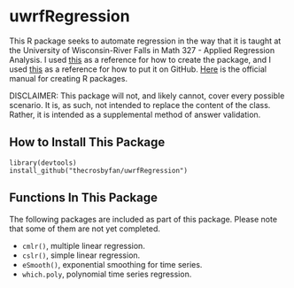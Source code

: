 # uwrfRegression

This R package seeks to automate regression in the way that it is taught at the University of Wisconsin-River Falls in Math 327 - Applied Regression Analysis. I used [this](https://hilaryparker.com/2014/04/29/writing-an-r-package-from-scratch/) as a reference for how to create the package, and I used [this](http://kbroman.org/pkg_primer/pages/github.html) as a reference for how to put it on GitHub. [Here](https://cran.r-project.org/doc/manuals/R-exts.html) is the official manual for creating R packages.

DISCLAIMER: This package will not, and likely cannot, cover every possible scenario. It is, as such, not intended to replace the content of the class. Rather, it is intended as a supplemental method of answer validation.

## How to Install This Package

    library(devtools)
    install_github("thecrosbyfan/uwrfRegression")

## Functions In This Package

The following packages are included as part of this package. Please note that some of them are not yet completed.

- ``cmlr()``, multiple linear regression.
- ``cslr()``, simple linear regression.
- ``eSmooth()``, exponential smoothing for time series.
- ``which.poly``, polynomial time series regression.
